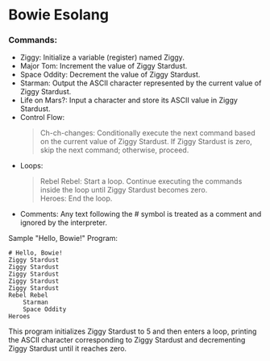 # Bowie Esolang

### Commands:

- Ziggy: Initialize a variable (register) named Ziggy.
- Major Tom: Increment the value of Ziggy Stardust.
- Space Oddity: Decrement the value of Ziggy Stardust.
- Starman: Output the ASCII character represented by the current value of Ziggy Stardust.
- Life on Mars?: Input a character and store its ASCII value in Ziggy Stardust.
- Control Flow:
    > Ch-ch-changes: Conditionally execute the next command based on the current value of Ziggy Stardust. If Ziggy Stardust is zero, skip the next command; otherwise, proceed.
- Loops:
  > Rebel Rebel: Start a loop. Continue executing the commands inside the loop until Ziggy Stardust becomes zero.
  > <br> Heroes: End the loop.
- Comments: Any text following the # symbol is treated as a comment and ignored by the interpreter.

Sample "Hello, Bowie!" Program:
```bowie
# Hello, Bowie!
Ziggy Stardust
Ziggy Stardust
Ziggy Stardust
Ziggy Stardust
Ziggy Stardust
Rebel Rebel
    Starman
    Space Oddity
Heroes
```
This program initializes Ziggy Stardust to 5 and then enters a loop, printing the ASCII character corresponding to Ziggy Stardust and decrementing Ziggy Stardust until it reaches zero.
